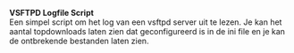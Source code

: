 **VSFTPD Logfile Script**\
Een simpel script om het log van een vsftpd server uit te lezen. Je kan het aantal topdownloads laten zien dat geconfigureerd is in de ini file en je kan de ontbrekende bestanden laten zien.